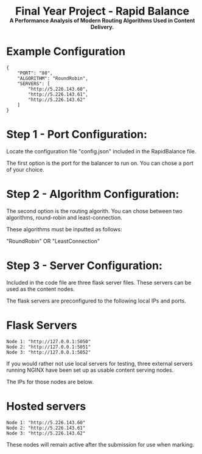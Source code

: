 <h1 align="center" style="margin-bottom:-15px;">Final Year Project - Rapid Balance</h1>
<p align="center" style="font-weight: bold">A Performance Analysis of Modern Routing Algorithms Used in Content Delivery.</p>

# Example Configuration

```
{
    "PORT": "80",
    "ALGORITHM": "RoundRobin",
    "SERVERS": [
        "http://5.226.143.60",
        "http://5.226.143.61",
        "http://5.226.143.62"
    ]
}
```

# Step 1 - Port Configuration:

Locate the configuration file "config.json" included
in the RapidBalance file.

The first option is the port for the balancer to run on.
You can chose a port of your choice.

# Step 2 - Algorithm Configuration:

The second option is the routing algorith. You can chose
between two algorithms, round-robin and least-connection.

These algorithms must be inputted as follows:

"RoundRobin" OR "LeastConnection"

# Step 3 - Server Configuration:

Included in the code file are three flask server files.
These servers can be used as the content nodes. 

The flask servers are preconfigured to the following
local IPs and ports.

# Flask Servers
```
Node 1: "http://127.0.0.1:5050"
Node 2: "http://127.0.0.1:5051"
Node 3: "http://127.0.0.1:5052"
```
If you would rather not use local servers for testing,
three external servers running NGINX have been set up as
usable content serving nodes. 

The IPs for those nodes are below.

# Hosted servers
```
Node 1: "http://5.226.143.60"
Node 2: "http://5.226.143.61"
Node 3: "http://5.226.143.62"
```
These nodes will remain active after the submission for use
when marking.
